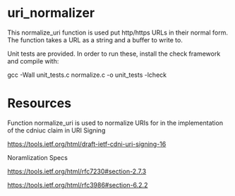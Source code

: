 # uri_normalizer
This normalize_uri function is used put http/https URLs in their normal form. The function takes a URL as a string and a buffer to write to. 

Unit tests are provided. In order to run these, install the check framework and compile with:

gcc -Wall unit_tests.c normalize.c -o unit_tests -lcheck

# Resources
Function normalize_uri is used to normalize URIs for in the implementation of the cdniuc claim in URI Signing

https://tools.ietf.org/html/draft-ietf-cdni-uri-signing-16

Noramlization Specs

https://tools.ietf.org/html/rfc7230#section-2.7.3

https://tools.ietf.org/html/rfc3986#section-6.2.2
